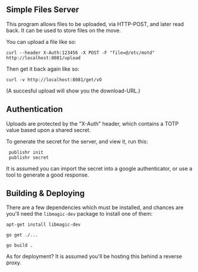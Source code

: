 
Simple Files Server
-------------------

This program allows files to be uploaded, via HTTP-POST, and
later read back. It can be used to store files on the move.

You can upload a file like so:

    curl --header X-Auth:123456 -X POST -F "file=@/etc/motd" http://localhost:8081/upload

Then get it back again like so:

    curl -v http://localhost:8081/get/vO

(A succesful upload will show you the download-URL.)


Authentication
--------------

Uploads are protected by the "X-Auth" header, which contains a TOTP
value based upon a shared secret.

To generate the secret for the server, and view it, run this:

     publishr init
     publishr secret

It is assumed you can import the secret into a google authenticator,
or use a tool to generate a good response.


Building & Deploying
--------------------

There are a few dependencies which must be installed, and chances are you'll need the `libmagic-dev` package to install one of them:

    apt-get install libmagic-dev

    go get ./...

    go build .

As for deployment?  It is assumed you'll be hosting this behind a reverse proxy.
